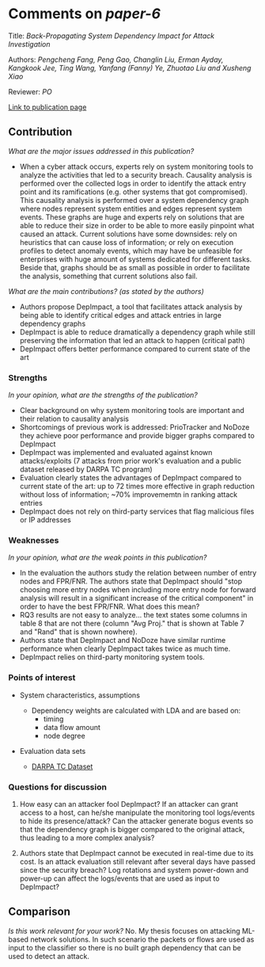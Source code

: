 # Comments on _paper-6_

Title: _Back-Propagating System Dependency Impact for Attack Investigation_

Authors: _Pengcheng Fang, Peng Gao, Changlin Liu, Erman Ayday, Kangkook Jee, Ting Wang, Yanfang (Fanny) Ye, Zhuotao Liu and Xusheng Xiao_

Reviewer: _PO_

[Link to publication page](https://www.usenix.org/conference/usenixsecurity22/presentation/fang)

## Contribution

_What are the major issues addressed in this publication?_

- When a cyber attack occurs, experts rely on system monitoring tools to analyze the activities that led to a security breach. Causality analysis is performed over the collected logs in order to identify the attack entry point and its ramifications (e.g. other systems that got compromised). This causality analysis is performed over a system dependency graph where nodes represent system entities and edges represent system events. These graphs are huge and experts rely on solutions that are able to reduce their size in order to be able to more easily pinpoint what caused an attack. Current solutions have some downsides: rely on heuristics that can cause loss of information; or rely on execution profiles to detect anomaly events, which may have be unfeasible for enterprises with huge amount of systems dedicated for different tasks. Beside that, graphs should be as small as possible in order to facilitate the analysis, something that current solutions also fail.


_What are the main contributions?  (as stated by the authors)_

- Authors propose DepImpact, a tool that facilitates attack analysis by being able to identify critical edges and attack entries in large dependency graphs
- DepImpact is able to reduce dramatically a dependency graph while still preserving the information that led an attack to happen (critical path)
- DepImpact offers better performance compared to current state of the art


### Strengths

_In your opinion, what are the strengths of the publication?_

- Clear background on why system monitoring tools are important and their relation to causality analysis
- Shortcomings of previous work is addressed: PrioTracker and NoDoze they achieve poor performance and provide bigger graphs compared to DepImpact
- DepImpact was implemented and evaluated against known attacks/exploits (7 attacks from prior work's evaluation and a public dataset released by DARPA TC program)
- Evaluation clearly states the advantages of DepImpact compared to current state of the art: up to 72 times more effective in graph reduction without loss of information; ~70% improvememtn in ranking attack entries
- DepImpact does not rely on third-party services that flag malicious files or IP addresses



### Weaknesses

_In your opinion, what are the weak points in this publication?_

- In the evaluation the authors study the relation between number of entry nodes and FPR/FNR. The authors state that DepImpact should "stop choosing more entry nodes when including more entry node for forward analysis will result in a significant increase of the critical component" in order to have the best FPR/FNR. What does this mean?
- RQ3 results are not easy to analyze... the text states some columns in table 8 that are not there (column "Avg Proj." that is shown at Table 7 and "Rand" that is shown nowhere).
- Authors state that DepImpact and NoDoze have similar runtime performance when clearly DepImpact takes twice as much time.
- DepImpact relies on third-party monitoring system tools.


### Points of interest

- System characteristics, assumptions
  - Dependency weights are calculated with LDA and are based on:
    - timing
    - data flow amount
    - node degree

- Evaluation data sets
  - [DARPA TC Dataset](https://drive.google.com/drive/folders/1okt4AYElyBohW4XiOBqmsvjwXsnUjLVf)



### Questions for discussion

1. How easy can an attacker fool DepImpact? If an attacker can grant access to a host, can he/she manipulate the monitoring tool logs/events to hide its presence/attack? Can the attacker generate bogus events so that the dependency graph is bigger compared to the original attack, thus leading to a more complex analysis?

2. Authors state that DepImpact cannot be executed in real-time due to its cost. Is an attack evaluation still relevant after several days have passed since the security breach? Log rotations and system power-down and power-up can affect the logs/events that are used as input to DepImpact?



## Comparison

_Is this work relevant for your work?_ No. My thesis focuses on attacking ML-based network solutions. In such scenario the packets or flows are used as input to the classifier so there is no built graph dependency that can be used to detect an attack.
